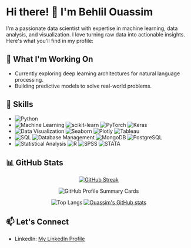 
# Hi there! 👋 I'm Behlil Ouassim

I'm a passionate data scientist with expertise in machine learning, data analysis, and visualization. I love turning raw data into actionable insights. Here's what you'll find in my profile:

## 🔭 What I'm Working On
- Currently exploring deep learning architectures for natural language processing.
- Building predictive models to solve real-world problems.

## 🌱 Skills
- ![Python](https://img.shields.io/badge/Python-3776AB?style=for-the-badge&logo=python&logoColor=white)
- ![Machine Learning](https://img.shields.io/badge/Machine_Learning-FF6F00?style=for-the-badge&logo=TensorFlow&logoColor=white) ![scikit-learn](https://img.shields.io/badge/scikit_learn-F7931E?style=for-the-badge&logo=scikit-learn&logoColor=white) ![PyTorch](https://img.shields.io/badge/PyTorch-EE4C2C?style=for-the-badge&logo=PyTorch&logoColor=white) ![Keras](https://img.shields.io/badge/Keras-D00000?style=for-the-badge&logo=Keras&logoColor=white)
- ![Data Visualization](https://img.shields.io/badge/Data_Visualization-3776AB?style=for-the-badge&logo=Matplotlib&logoColor=white) ![Seaborn](https://img.shields.io/badge/Seaborn-4EAEFF?style=for-the-badge&logo=Seaborn&logoColor=white) ![Plotly](https://img.shields.io/badge/Plotly-239120?style=for-the-badge&logo=Plotly&logoColor=white) ![Tableau](https://img.shields.io/badge/Tableau-E97627?style=for-the-badge&logo=Tableau&logoColor=white)
- ![SQL](https://img.shields.io/badge/SQL-4479A1?style=for-the-badge&logo=MySQL&logoColor=white) ![Database Management](https://img.shields.io/badge/Database_Management-003B57?style=for-the-badge&logo=SQLite&logoColor=white) ![MongoDB](https://img.shields.io/badge/MongoDB-47A248?style=for-the-badge&logo=MongoDB&logoColor=white) ![PostgreSQL](https://img.shields.io/badge/PostgreSQL-336791?style=for-the-badge&logo=PostgreSQL&logoColor=white)
- ![Statistical Analysis](https://img.shields.io/badge/Statistical_Analysis-FF6F00?style=for-the-badge&logo=Jupyter&logoColor=white) ![R](https://img.shields.io/badge/R-276DC3?style=for-the-badge&logo=R&logoColor=white) ![SPSS](https://img.shields.io/badge/SPSS-000000?style=for-the-badge&logo=IBM&logoColor=white) ![STATA](https://img.shields.io/badge/STATA-007ACC?style=for-the-badge&logo=STATA&logoColor=white)


## 📊 GitHub Stats

<!--[![](https://github-readme-stats.vercel.app/api?username=AGMach7&show_icons=true&theme=dark#gh-dark-mode-only)](https://github.com/AGMach7/github-readme-stats#gh-dark-mode-only)
[![](https://github-readme-stats.vercel.app/api?username=AGMach7&show_icons=true&theme=default#gh-light-mode-only)](https://github.com/AGMach7/github-readme-stats#gh-light-mode-only)-->
<!-- ![](https://github-readme-stats.vercel.app/api/top-langs/?username=AGMach7&theme=dark&hide_border=false&include_all_commits=true&count_private=true&layout=compact) -->
<div align="center">
  
  [![GitHub Streak](https://github-readme-streak-stats.herokuapp.com?user=behlil&type=svg)](https://git.io/streak-stats)

  ![GitHub Profile Summary Cards](http://github-profile-summary-cards.vercel.app/api/cards/profile-details?username=behlil&theme=default)

  ![Top Langs](https://github-readme-stats.vercel.app/api/top-langs/?username=behlil&layout=compact&show_icons=true)
[![Ouassim's GitHub stats](https://github-readme-stats.vercel.app/api?username=behlil&show_icons=tru)](https://github.com/behlil/github-readme-stats&show_icons=true&theme=dark)

</div>


## 📫 Let's Connect
- LinkedIn: [My LinkedIn Profile](https://www.linkedin.com/in/behlil)
